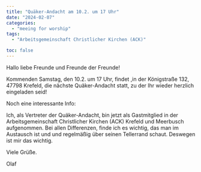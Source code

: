 ```yaml
---
title: "Quäker-Andacht am 10.2. um 17 Uhr"
date: "2024-02-07"
categories:
  - "meeing for worship"
tags:
  - "Arbeitsgemeinschaft Christlicher Kirchen (ACK)"

toc: false
---
```


Hallo liebe Freunde und Freunde der Freunde!

Kommenden Samstag, den 10.2. um 17 Uhr, findet ,in der Königstraße
132, 47798 Krefeld, die nächste Quäker-Andacht statt, zu der Ihr
wieder herzlich eingeladen seid!

Noch eine interessante Info:

Ich, als Vertreter der Quäker-Andacht, bin jetzt als Gastmitglied
in der Arbeitsgemeinschaft Christlicher Kirchen (ACK) Krefeld und
Meerbusch aufgenommen. Bei allen Differenzen, finde ich es wichtig,
das man im Austausch ist und und regelmäßig über seinen Tellerrand
schaut. Deswegen ist mir das wichtig.

Viele Grüße.

Olaf